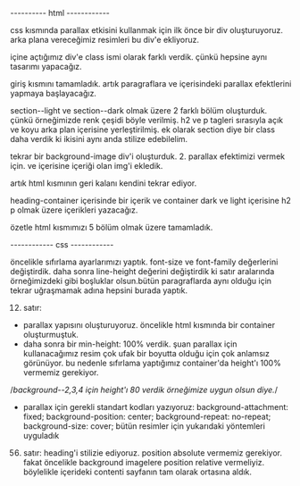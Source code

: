 ---------- html ------------

css kısmında parallax etkisini kullanmak için ilk önce bir div oluşturuyoruz. arka plana vereceğimiz resimleri bu div'e ekliyoruz.

içine açtığımız div'e class ismi olarak farklı verdik. çünkü hepsine aynı tasarımı yapacağız.

giriş kısmını tamamladık. artık paragraflara ve içerisindeki parallax efektlerini yapmaya başlayacağız.

section--light ve section--dark olmak üzere 2 farklı bölüm oluşturduk. çünkü örneğimizde renk çeşidi böyle verilmiş. h2 ve p tagleri sırasıyla açık ve koyu arka plan içerisine yerleştirilmiş. ek olarak section diye bir class daha verdik ki ikisini aynı anda stilize edebilelim.

tekrar bir background-image div'i oluşturduk. 2. parallax efektimizi vermek için. ve içerisine içeriği olan img'i ekledik. 

artık html kısmının geri kalanı kendini tekrar ediyor.

heading-container içerisinde bir içerik ve container dark ve light içerisine h2 p olmak üzere içerikleri yazacağız.

özetle html kısmımızı 5 bölüm olmak üzere tamamladık.


------------ css ------------

öncelikle sıfırlama ayarlarımızı yaptık. font-size ve font-family değerlerini değiştirdik. daha sonra line-height değerini değiştirdik ki satır aralarında örneğimizdeki gibi boşluklar olsun.bütün paragraflarda aynı olduğu için tekrar uğraşmamak adına hepsini burada yaptık.

12. satır: 
- parallax yapısını oluşturuyoruz. öncelikle html kısmında bir container oluşturmuştuk. 
- daha sonra bir min-height: 100% verdik. 
şuan parallax için kullanacağımız resim çok ufak bir boyutta olduğu için çok anlamsız görünüyor. bu nedenle sıfırlama yaptığımız container'da height'ı 100% vermemiz gerekiyor.

/*background--2,3,4 için height'ı 80 verdik örneğimize uygun olsun diye.*/

- parallax için gerekli standart kodları yazıyoruz:
background-attachment: fixed;
background-position: center;
background-repeat: no-repeat;
background-size: cover;
bütün resimler için yukarıdaki yöntemleri uyguladık
56. satır: heading'i stilizie ediyoruz.
position absolute vermemiz gerekiyor. fakat öncelikle background imagelere position relative vermeliyiz. böylelikle içerideki contenti sayfanın tam olarak ortasına aldık.